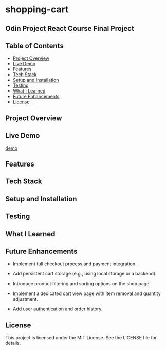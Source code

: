 # shopping-cart

## Odin Project React Course Final Project



## Table of Contents
* [Project Overview](#project-overview)
* [Live Demo](#live-demo)
* [Features](#features)
* [Tech Stack](#tech-stack)
* [Setup and Installation](#setup-and-installation)
* [Testing](#testing)
* [What I Learned](#what-i-learned)
* [Future Enhancements](#future-enhancements)
* [License](#license)

## Project Overview

## Live Demo
[demo](https://mizakson-shopping-cart.netlify.app/)

## Features

## Tech Stack

## Setup and Installation

## Testing

## What I Learned

## Future Enhancements
* Implement full checkout process and payment integration.

* Add persistent cart storage (e.g., using local storage or a backend).

* Introduce product filtering and sorting options on the shop page.

* Implement a dedicated cart view page with item removal and quantity adjustment.

* Add user authentication and order history.

## License
This project is licensed under the MIT License. See the LICENSE file for details.

